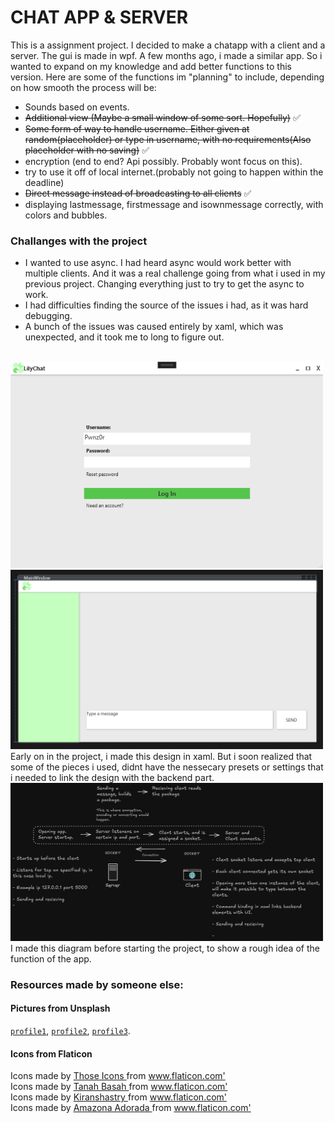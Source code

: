 # CHAT APP & SERVER
This is a assignment project. I decided to make a chatapp with a client and a server. The gui is made in wpf.
A few months ago, i made a similar app. So i wanted to expand on my knowledge and add better functions to this version.
Here are some of the functions im "planning" to include, depending on how smooth the process will be:
- Sounds based on events.
- ~~Additional view (Maybe a small window of some sort. Hopefully)~~ :white_check_mark:
- ~~Some form of way to handle username. Either given at random(placeholder) or type in username, with no requirements(Also placeholder with no saving)~~ :white_check_mark:
- encryption (end to end? Api possibly. Probably wont focus on this).
- try to use it off of local internet.(probably not going to happen within the deadline)
- ~~Direct message instead of broadcasting to all clients~~ :white_check_mark: <br>
- displaying lastmessage, firstmessage and isownmessage correctly, with colors and bubbles.


### Challanges with the project
- I wanted to use async. I had heard async would work better with multiple clients. And it was a real challenge going from what i used in my previous project. Changing everything just to try to get the async to work.
- I had difficulties finding the source of the issues i had, as it was hard debugging.
- A bunch of the issues was caused entirely by xaml, which was unexpected, and it took me to long to figure out.

<br>
<img src="ChatApplication-Assignment/Resources/LoginWindow.png" width="500"/>
<img src="ChatApplication-Assignment/Resources/First-gui-screenshot.png" width="500"/>
Early on in the project, i made this design in xaml. But i soon realized that some of the pieces i used, didnt have the nessecary presets or settings that i needed to link the design with the backend part.<br>
<img src="ChatApplication-Assignment/Resources/excalidraw-diagram.png" width="500"/> <br>
I made this diagram before starting the project, to show a rough idea of the function of the app.

### Resources made by someone else: 

#### Pictures from Unsplash
[`profile1`](https://unsplash.com/photos/a-man-in-a-white-tank-top-and-a-yellow-towel-on-his-head-JhqGVkxR1pA),
[`profile2`](https://unsplash.com/photos/a-woman-in-a-black-jacket-standing-in-the-dark-JS8diHy9Ntc),
[`profile3`](https://unsplash.com/photos/a-man-sitting-on-a-chair-playing-a-guitar--ZXIaqsEnJM).

#### Icons from Flaticon
<div> Icons made by <a href="https://www.flaticon.com/authors/those-icons" title="Those Icons"> Those Icons </a> from <a href="https://www.flaticon.com/" title="Flaticon">www.flaticon.com'</a></div>
<div> Icons made by <a href="https://www.flaticon.com/authors/tanah-basah" title="Tanah Basah"> Tanah Basah </a> from <a href="https://www.flaticon.com/" title="Flaticon">www.flaticon.com'</a></div>
<div> Icons made by <a href="https://www.flaticon.com/authors/kiranshastry" title="Kiranshastry"> Kiranshastry </a> from <a href="https://www.flaticon.com/" title="Flaticon">www.flaticon.com'</a></div>
<div> Icons made by <a href="https://www.flaticon.com/authors/amazona-adorada" title="Amazona Adorada"> Amazona Adorada </a> from <a href="https://www.flaticon.com/" title="Flaticon">www.flaticon.com'</a></div>
